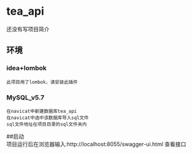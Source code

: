 # tea_api
还没有写项目简介

## 环境
### idea+lombok
    此项目用了lombok，请安装此插件
### MySQL_v5.7
    在navicat中新建数据库tea_api
    在navicat中选中该数据库导入sql文件
    sql文件地址在项目目录的sql文件夹内

##启动    
项目运行后在浏览器输入:http://localhost:8055/swagger-ui.html 查看接口
